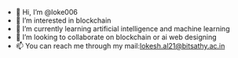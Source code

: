 - 👋 Hi, I’m @loke006
- 👀 I’m interested in blockchain
- 🌱 I’m currently learning artificial intelligence and machine learning
- 💞️ I’m looking to collaborate on blockchain or ai web designing
- 📫 You can reach me through my mail:lokesh.al21@bitsathy.ac.in

<!---
loke006/loke006 is a ✨ special ✨ repository because its `README.md` (this file) appears on your GitHub profile.
You can click the Preview link to take a look at your changes.
--->
